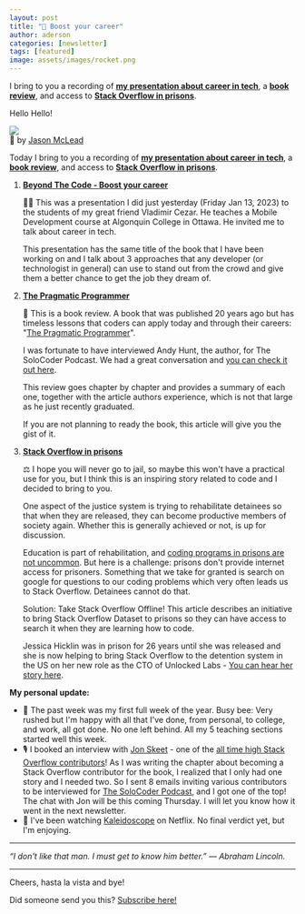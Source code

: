 ```yaml
---
layout: post
title: "🚀 Boost your career"
author: aderson
categories: [newsletter]
tags: [featured]
image: assets/images/rocket.png
---
```


I bring to you a recording of [**my presentation about career in tech**](https://youtu.be/-erk8f59Hr8), a [**book review**](https://blog.seancoughlin.me/the-pragmatic-programmer-book-review), and access to [**Stack Overflow in prisons**](https://stackoverflow.blog/2022/10/20/introducing-the-overflow-offline-project/).

Hello Hello!

![](https://buttondown-attachments.s3.us-west-2.amazonaws.com/images/84b04c46-7f17-48b7-ae4e-0a17a18ed3d1.jpg)  
🤣 by [Jason McLead](https://www.pinterest.com/pin/359936195231763893/)

Today I bring to you a recording of [**my presentation about career in tech**](https://youtu.be/-erk8f59Hr8), a [**book review**](https://blog.seancoughlin.me/the-pragmatic-programmer-book-review), and access to [**Stack Overflow in prisons**](https://stackoverflow.blog/2022/10/20/introducing-the-overflow-offline-project/).

1.  [**Beyond The Code - Boost your career**](https://youtu.be/-erk8f59Hr8)

    👨‍🏫️ This was a presentation I did just yesterday (Friday Jan 13, 2023) to the students of my great friend Vladimir Cezar. He teaches a Mobile Development course at Algonquin College in Ottawa. He invited me to talk about career in tech.  

    This presentation has the same title of the book that I have been working on and I talk about 3 approaches that any developer (or technologist in general) can use to stand out from the crowd and give them a better chance to get the job they dream of.  

2.  [**The Pragmatic Programmer**](https://blog.seancoughlin.me/the-pragmatic-programmer-book-review)

    📓 This is a book review. A book that was published 20 years ago but has timeless lessons that coders can apply today and through their careers: "[The Pragmatic Programmer](https://www.amazon.ca/Pragmatic-Programmer-journey-mastery-Anniversary/dp/0135957052)".  

    I was fortunate to have interviewed Andy Hunt, the author, for The SoloCoder Podcast. We had a great conversation and [you can check it out here](https://solocoder.com/podcast/andy-hunt-the-pragmatic-programmer).  

    This review goes chapter by chapter and provides a summary of each one, together with the article authors experience, which is not that large as he just recently graduated.  

    If you are not planning to ready the book, this article will give you the gist of it.[  
    ](https://martinfowler.com/tags/domain%20driven%20design.html].￼)

3.  [**Stack Overflow in prisons**](https://stackoverflow.blog/2022/10/20/introducing-the-overflow-offline-project/)

    ⚖️ I hope you will never go to jail, so maybe this won't have a practical use for you, but I think this is an inspiring story related to code and I decided to bring to you.  

    One aspect of the justice system is trying to rehabilitate detainees so that when they are released, they can become productive members of society again. Whether this is generally achieved or not, is up for discussion.  

    Education is part of rehabilitation, and [coding programs in prisons are not uncommon](https://www.washingtonpost.com/dc-md-va/2022/09/13/mit-coding-course-dc-jail/). But here is a challenge: prisons don't provide internet access for prisoners. Something that we take for granted is search on google for questions to our coding problems which very often leads us to Stack Overflow. Detainees cannot do that.  

    Solution: Take Stack Overflow Offline! This article describes an initiative to bring Stack Overflow Dataset to prisons so they can have access to search it when they are learning how to code.  

    Jessica Hicklin was in prison for 26 years until she was released and she is now helping to bring Stack Overflow to the detention system in the US on her new role as the CTO of Unlocked Labs - [You can hear her story here](https://stackoverflow.blog/2023/01/03/jessica-hicklin-unlocked-labs-overflow-offline/).  

**My personal update:**

*   🐝 The past week was my first full week of the year. Busy bee: Very rushed but I'm happy with all that I've done, from personal, to college, and work, all got done. No one left behind. All my 5 teaching sections started well this week.
* 🎙️ I booked an interview with [Jon Skeet](https://stackoverflow.com/users/22656/jon-skeet) - one of the [all time high Stack Overflow contributors](https://stackoverflow.com/tags/list/topusers)! As I was writing the chapter about becoming a Stack Overflow contributor for the book, I realized that I only had one story and I needed two. So I sent 8 emails inviting various contributors to be interviewed for [The SoloCoder Podcast](https://solocoder.com/), and I got one of the top! The chat with Jon will be this coming Thursday. I will let you know how it went in the next newsletter.
* 🍿 I've been watching [Kaleidoscope](https://www.youtube.com/watch?v=YbArSoOP8XQ) on Netflix. No final verdict yet, but I'm enjoying.  

* * *

_“I don't like that man. I must get to know him better.” — Abraham Lincoln._
* * *

Cheers, hasta la vista and bye!

Did someone send you this? [Subscribe here!](https://buttondown.email/solocoder?tag=forward)